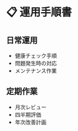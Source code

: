 # 📋 運用手順書

  ## 日常運用
  - 健康チェック手順
  - 問題発生時の対応
  - メンテナンス作業

  ## 定期作業
  - 月次レビュー
  - 四半期評価
  - 年次改善計画

